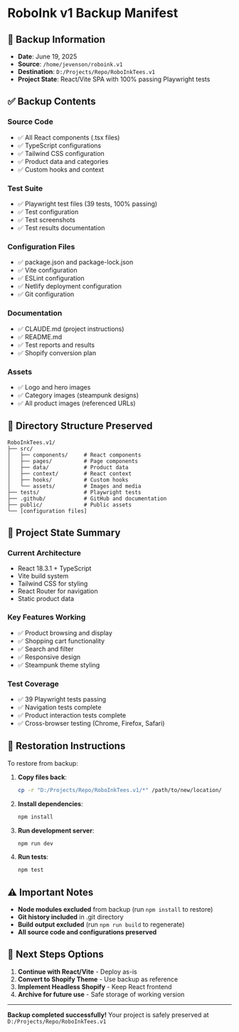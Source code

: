 # RoboInk v1 Backup Manifest

## 📅 Backup Information
- **Date**: June 19, 2025
- **Source**: `/home/jevenson/roboink.v1`
- **Destination**: `D:/Projects/Repo/RoboInkTees.v1`
- **Project State**: React/Vite SPA with 100% passing Playwright tests

## ✅ Backup Contents

### **Source Code**
- ✅ All React components (.tsx files)
- ✅ TypeScript configurations
- ✅ Tailwind CSS configuration
- ✅ Product data and categories
- ✅ Custom hooks and context

### **Test Suite**
- ✅ Playwright test files (39 tests, 100% passing)
- ✅ Test configuration
- ✅ Test screenshots
- ✅ Test results documentation

### **Configuration Files**
- ✅ package.json and package-lock.json
- ✅ Vite configuration
- ✅ ESLint configuration
- ✅ Netlify deployment configuration
- ✅ Git configuration

### **Documentation**
- ✅ CLAUDE.md (project instructions)
- ✅ README.md
- ✅ Test reports and results
- ✅ Shopify conversion plan

### **Assets**
- ✅ Logo and hero images
- ✅ Category images (steampunk designs)
- ✅ All product images (referenced URLs)

## 📁 Directory Structure Preserved

```
RoboInkTees.v1/
├── src/
│   ├── components/     # React components
│   ├── pages/          # Page components
│   ├── data/           # Product data
│   ├── context/        # React context
│   ├── hooks/          # Custom hooks
│   └── assets/         # Images and media
├── tests/              # Playwright tests
├── .github/            # GitHub and documentation
├── public/             # Public assets
└── [configuration files]
```

## 🎯 Project State Summary

### **Current Architecture**
- React 18.3.1 + TypeScript
- Vite build system
- Tailwind CSS for styling
- React Router for navigation
- Static product data

### **Key Features Working**
- ✅ Product browsing and display
- ✅ Shopping cart functionality
- ✅ Search and filter
- ✅ Responsive design
- ✅ Steampunk theme styling

### **Test Coverage**
- ✅ 39 Playwright tests passing
- ✅ Navigation tests complete
- ✅ Product interaction tests complete
- ✅ Cross-browser testing (Chrome, Firefox, Safari)

## 🔄 Restoration Instructions

To restore from backup:

1. **Copy files back**:
   ```bash
   cp -r "D:/Projects/Repo/RoboInkTees.v1/*" /path/to/new/location/
   ```

2. **Install dependencies**:
   ```bash
   npm install
   ```

3. **Run development server**:
   ```bash
   npm run dev
   ```

4. **Run tests**:
   ```bash
   npm test
   ```

## ⚠️ Important Notes

- **Node modules excluded** from backup (run `npm install` to restore)
- **Git history included** in .git directory
- **Build output excluded** (run `npm run build` to regenerate)
- **All source code and configurations preserved**

## 🚀 Next Steps Options

1. **Continue with React/Vite** - Deploy as-is
2. **Convert to Shopify Theme** - Use backup as reference
3. **Implement Headless Shopify** - Keep React frontend
4. **Archive for future use** - Safe storage of working version

---

**Backup completed successfully!** Your project is safely preserved at `D:/Projects/Repo/RoboInkTees.v1`